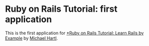 # Ruby on Rails Tutorial: first application

This is the first application for
[*Ruby on Rails Tutorial: Learn Rails by Example](http://railstutorial.org)
by [Michael Hartl](http://michaelhartl.com/).